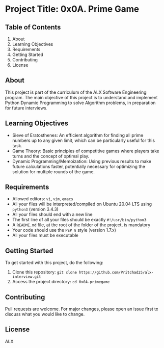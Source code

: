 # Project Title: 0x0A. Prime Game

## Table of Contents
1. About
2. Learning Objectives
3. Requirements
4. Getting Started
5. Contributing
6. License

## About <a name="about"></a>
This project is part of the curriculum of the ALX Software Engineering program. The main objective of this project is to understand and implement
Python Dynamic Programming to solve Algorithm problems, in preparation for future interviews.

## Learning Objectives <a name="learning-objectives"></a>
- Sieve of Eratosthenes: An efficient algorithm for finding all prime numbers up to any given limit, which can be particularly useful for
this task.
- Game Theory: Basic principles of competitive games where players take turns and the concept of optimal play.
- Dynamic Programming/Memoization: Using previous results to make future calculations faster, potentially necessary for optimizing the solution for
multiple rounds of the game.

## Requirements <a name="requirements"></a>
- Allowed editors: `vi`, `vim`, `emacs`
- All your files will be interpreted/compiled on Ubuntu 20.04 LTS using `python3` (version 3.4.3)
- All your files should end with a new line
- The first line of all your files should be exactly `#!/usr/bin/python3`
- A `README.md` file, at the root of the folder of the project, is mandatory
- Your code should use the `PEP 8` style (version 1.7.x)
- All your files must be executable

## Getting Started <a name="getting-started"></a>
To get started with this project, do the following:

1. Clone this repository: `git clone https://github.com/Pritchad25/alx-interview.git`
2. Access the project directory: `cd 0x0A-primegame`

## Contributing <a name="contributing"></a>
Pull requests are welcome. For major changes, please open an issue first to discuss what you would like to change.

## License <a name="license"></a>
ALX
